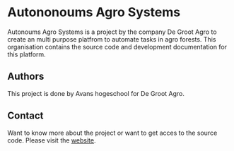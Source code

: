 # Autononoums Agro Systems
Autonoums Agro Systems is a project by the company De Groot Agro to create an multi purpose platfrom to automate tasks in agro forests. This organisation contains the source code and development documentation for this platform.
## Authors
This project is done by Avans hogeschool for De Groot Agro.
## Contact
Want to know more about the project or want to get acces to the source code. Please visit the [website](https://degrootagro.nl/).
